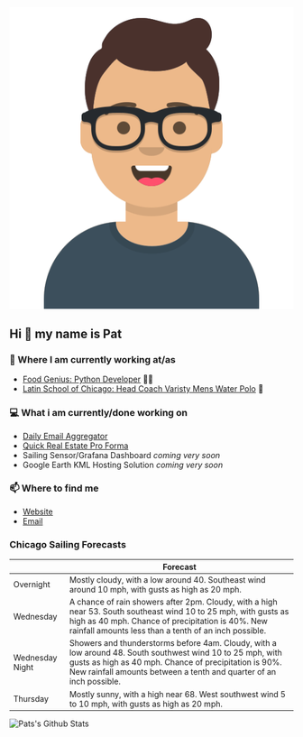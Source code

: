 [![Social banner for p-j-falconer](https://raw.githubusercontent.com/P-J-FALCONER/P-J-FALCONER/master/assets/avataaars.svg)](https://patfalconer.com/)
## Hi :wave: my name is Pat

### 💼 Where I am currently working at/as
- [Food Genius: Python Developer](https://getfoodgenius.com/) 🍔🐍
- [Latin School of Chicago: Head Coach Varisty Mens Water Polo](https://www.latinschool.org/) 🤽


### 💻 What i am currently/done working on
 - [Daily Email Aggregator](https://github.com/P-J-FALCONER/dott_daily_mail)
 - [Quick Real Estate Pro Forma](https://github.com/P-J-FALCONER/henry)
 - Sailing Sensor/Grafana Dashboard *coming very soon*
 - Google Earth KML Hosting Solution *coming very soon*

### 📫 Where to find me
 - [Website](https://patfalconer.com/)
 - [Email](mailto:patrick.j.falconer@gmail.com)


### Chicago Sailing Forecasts
|   | Forecast  |
|---|---|
| Overnight | Mostly cloudy, with a low around 40. Southeast wind around 10 mph, with gusts as high as 20 mph. |
| Wednesday | A chance of rain showers after 2pm. Cloudy, with a high near 53. South southeast wind 10 to 25 mph, with gusts as high as 40 mph. Chance of precipitation is 40%. New rainfall amounts less than a tenth of an inch possible. |
| Wednesday Night | Showers and thunderstorms before 4am. Cloudy, with a low around 48. South southwest wind 10 to 25 mph, with gusts as high as 40 mph. Chance of precipitation is 90%. New rainfall amounts between a tenth and quarter of an inch possible. |
| Thursday | Mostly sunny, with a high near 68. West southwest wind 5 to 10 mph, with gusts as high as 20 mph. |

![Pats's Github Stats](https://github-readme-stats.vercel.app/api?username=p-j-falconer&show_icons=true&theme=radical)
